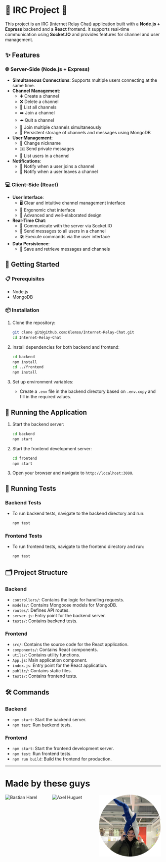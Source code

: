 # 🎉 IRC Project 🎉

This project is an IRC (Internet Relay Chat) application built with a **Node.js + Express** backend and a **React** frontend. It supports real-time communication using **Socket.IO** and provides features for channel and user management.

## ✨ Features

### 🌐 Server-Side (Node.js + Express)
- **Simultaneous Connections**: Supports multiple users connecting at the same time.
- **Channel Management**:
    - ➕ Create a channel
    - ❌ Delete a channel
    - 📜 List all channels
    - ➡️ Join a channel
    - ⬅️ Quit a channel
    - 🔄 Join multiple channels simultaneously
    - 💾 Persistent storage of channels and messages using MongoDB
- **User Management**:
    - 🔄 Change nickname
    - ✉️ Send private messages
    - 👥 List users in a channel
- **Notifications**:
    - 🔔 Notify when a user joins a channel
    - 🔕 Notify when a user leaves a channel

### 💻 Client-Side (React)
- **User Interface**:
    - 🖥️ Clear and intuitive channel management interface
    - 💬 Ergonomic chat interface
    - 🎨 Advanced and well-elaborated design
- **Real-Time Chat**:
    - 🔄 Communicate with the server via Socket.IO
    - 📨 Send messages to all users in a channel
    - 🛠️ Execute commands via the user interface
- **Data Persistence**:
    - 💾 Save and retrieve messages and channels

## 🚀 Getting Started

### 📋 Prerequisites
- Node.js
- MongoDB

### 📦 Installation

1. Clone the repository:
     ```sh
     git clone git@github.com:Klemso/Internet-Relay-Chat.git
     cd Internet-Relay-Chat
     ```

2. Install dependencies for both backend and frontend:
     ```sh
     cd backend
     npm install
     cd ../frontend
     npm install
     ```

3. Set up environment variables:
     - Create a `.env` file in the backend directory based on `.env.copy` and fill in the required values.

## 🏃 Running the Application

1. Start the backend server:
     ```sh
     cd backend
     npm start
     ```

2. Start the frontend development server:
     ```sh
     cd frontend
     npm start
     ```

3. Open your browser and navigate to `http://localhost:3000`.

## 🧪 Running Tests

### Backend Tests
- To run backend tests, navigate to the backend directory and run:
    ```sh
    npm test
    ```

### Frontend Tests
- To run frontend tests, navigate to the frontend directory and run:
    ```sh
    npm test
    ```

## 🗂️ Project Structure

### Backend
- `controllers/`: Contains the logic for handling requests.
- `models/`: Contains Mongoose models for MongoDB.
- `routes/`: Defines API routes.
- `server.js`: Entry point for the backend server.
- `tests/`: Contains backend tests.

### Frontend
- `src/`: Contains the source code for the React application.
- `components/`: Contains React components.
- `utils/`: Contains utility functions.
- `App.js`: Main application component.
- `index.js`: Entry point for the React application.
- `public/`: Contains static files.
- `tests/`: Contains frontend tests.

## 🛠️ Commands

### Backend 
- `npm start`: Start the backend server.
- `npm test`: Run backend tests.

### Frontend
- `npm start`: Start the frontend development server.
- `npm test`: Run frontend tests.
- `npm run build`: Build the frontend for production.

---

# Made by these guys

<div style="display: flex; justify-content: space-around;">
  <img src="/frontend/public/bastian-tenue-de-plongée-modified.png" alt="Bastian Harel" width="200"/>
  <img src="/frontend/public/axel-modified.png" alt="Axel Huguet" width="200"/>
  <img src="/frontend/public/clement-baleine-modified.png" alt="Clément Lores" width="200"/>
</div>
